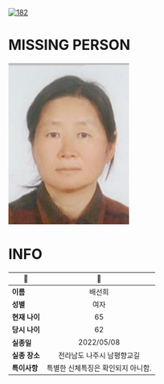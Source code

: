 [![182](https://img.shields.io/badge/%EC%8B%A4%EC%A2%85%EC%8B%A0%EA%B3%A0%EB%8A%94%20%EA%B5%AD%EB%B2%88%EC%97%86%EC%9D%B4-182-blue)](http://safe182.go.kr/index.do)

# MISSING PERSON

<img src="./missing_person.jpg">

# INFO

|🔑|💎|
|--|:--:|
|**이름**|배선희|
|**성별**|여자|
|**현재 나이**|65|
|**당시 나이**|62|
|**실종일**|2022/05/08|
|**실종 장소**|전라남도 나주시 남평향교길 |
|**특이사항**|특별한 신체특징은 확인되지 아니함.|
